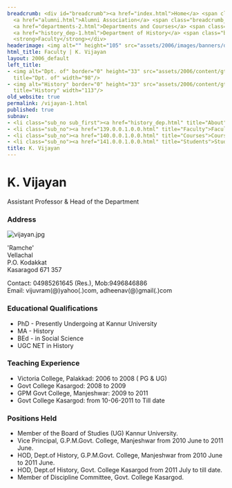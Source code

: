 ```yaml
---
breadcrumb: <div id="breadcrumb"><a href="index.html">Home</a> <span class="breadcrumb_spacer">&gt;</span>
  <a href="alumni.html">Alumni Association</a> <span class="breadcrumb_spacer">&gt;</span>
  <a href="departments-2.html">Departments and Courses</a> <span class="breadcrumb_spacer">&gt;</span>
  <a href="history_dep-1.html">Department of History</a> <span class="breadcrumb_spacer">&gt;</span>
  <strong>Faculty</strong></div>
headerimage: <img alt="" height="105" src="assets/2006/images/banners/departments.jpg" width="472"/>
html_title: Faculty | K. Vijayan
layout: 2006_default
left_title:
- <img alt="Dpt. of" border="0" height="33" src="assets/2006/content/gt/fcb6421c7c62628408190d4ca84029e5.png"
  title="Dpt. of" width="98"/>
- <img alt="History" border="0" height="33" src="assets/2006/content/gt/f9ed793f83b1f07e74fdb29b49eeb7e8.png"
  title="History" width="113"/>
old_website: true
permalink: /vijayan-1.html
published: true
subnav:
- <li class="sub_no sub_first"><a href="history_dep.html" title="About">About</a></li>
- <li class="sub_no"><a href="139.0.0.1.0.0.html" title="Faculty">Faculty</a></li>
- <li class="sub_no"><a href="140.0.0.1.0.0.html" title="Courses">Courses</a></li>
- <li class="sub_no"><a href="141.0.0.1.0.0.html" title="Students">Students</a></li>
title: K. Vijayan
---
```


# K. Vijayan

Assistant Professor & Head of the Department

### Address

![vijayan.jpg](assets/2006/content/assets/2006/images/c9a1a2e992b2ac5415aa8964b493b1f4.jpg)

'Ramche'  
Vellachal  
P.O. Kodakkat  
Kasaragod 671 357  
  
Contact: 04985261645 (Res.), Mob:9496846886  
Email: vijuvram(@)yahoo(.)com, adheenav(@)gmail(.)com

### Educational Qualifications

  * PhD - Presently Undergoing at Kannur University
  * MA - History
  * BEd - in Social Science
  * UGC NET in History

### Teaching Experience

  * Victoria College, Palakkad: 2006 to 2008 ( PG & UG)
  * Govt College Kasargod: 2008 to 2009
  * GPM Govt College, Manjeshwar: 2009 to 2011
  * Govt College Kasargod: from 10-06-2011 to Till date

### Positions Held

  * Member of the Board of Studies (UG) Kannur University.
  * Vice Principal, G.P.M.Govt. College, Manjeshwar from 2010 June to 2011 June.
  * HOD, Dept.of History, G.P.M.Govt. College, Manjeshwar from 2010 June to 2011 June.
  * HOD, Dept.of History, Govt. College Kasargod from 2011 July to till date.
  * Member of Discipline Committee, Govt. College Kasargod.